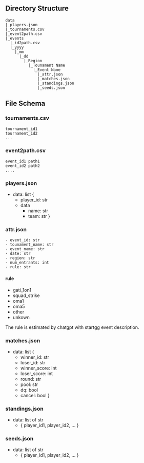 ## Directory Structure

```
data
|_players.json
|_tournaments.csv
|_event2path.csv
|_events
  |_id2path.csv
  |_yyyy
    |_mm
      |_dd
        |_Region
          |_Tounament Name
            |_Event Name
              |_attr.json
              |_matches.json
              |_standings.json
              |_seeds.json
```

## File Schema

### tournaments.csv

```
tournament_id1
tournament_id2
...
```

### event2path.csv

```
event_id1 path1
event_id2 path2
....
```


### players.json

- data: list
  {
  - player_id: str
  - data
    - name: str
    - team: str
  }

### attr.json

```
- event_id: str
- tounament_name: str
- event_name: str
- date: str
- region: str
- num_entrants: int
- rule: str
```

#### rule

- gati_1on1
- squad_strike
- oma1
- oma5
- other
- unkown

The rule is estimated by chatgpt with startgg event description.

### matches.json

- data: list
  {
  - winner_id: str
  - loser_id: str
  - winner_score: int
  - loser_score: int
  - round: str
  - pool: str
  - dq: bool
  - cancel: bool
  }

### standings.json

- data: list of str
  - { player_id1, player_id2, ... }

### seeds.json

- data: list of str
  - { player_id1, player_id2, ... }